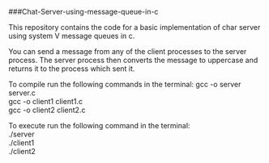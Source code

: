 ###Chat-Server-using-message-queue-in-c

This repository contains the code for a basic implementation of char server using system V message queues in c.

You can send a message from any of the client processes to the server process. The server process then converts the message to uppercase and returns it to the process which sent it.

To compile run the following commands in the terminal:
gcc -o server server.c  
gcc -o client1 client1.c  
gcc -o client2 client2.c

To execute run the following command in the terminal:  
./server  
./client1  
./client2
